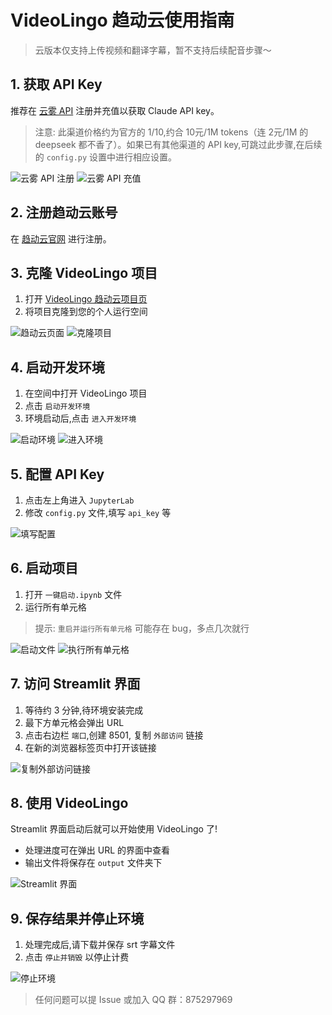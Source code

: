 # VideoLingo 趋动云使用指南

> 云版本仅支持上传视频和翻译字幕，暂不支持后续配音步骤～

## 1. 获取 API Key

推荐在 [云雾 API](https://api.wlai.vip/register?aff=TXMB) 注册并充值以获取 Claude API key。

> 注意: 此渠道价格约为官方的 1/10,约合 10元/1M tokens（连 2元/1M 的 deepseek 都不香了）。如果已有其他渠道的 API key,可跳过此步骤,在后续的 `config.py` 设置中进行相应设置。

![云雾 API 注册](https://files.catbox.moe/wxlsy1.png)
![云雾 API 充值](https://files.catbox.moe/8kjv1x.png)

## 2. 注册趋动云账号

在 [趋动云官网](https://platform.virtaicloud.com/) 进行注册。

## 3. 克隆 VideoLingo 项目

1. 打开 [VideoLingo 趋动云项目页](https://open.virtaicloud.com/web/project/detail/480194078119297024)
2. 将项目克隆到您的个人运行空间

![趋动云页面](https://files.catbox.moe/rkhd0z.png)
![克隆项目](https://files.catbox.moe/ygrm39.png)

## 4. 启动开发环境

1. 在空间中打开 VideoLingo 项目
2. 点击 `启动开发环境`
3. 环境启动后,点击 `进入开发环境`

![启动环境](https://files.catbox.moe/tbmu8m.png)
![进入环境](https://files.catbox.moe/ik5jp5.png)

## 5. 配置 API Key

1. 点击左上角进入 `JupyterLab`
2. 修改 `config.py` 文件,填写 `api_key` 等

![填写配置](https://files.catbox.moe/uzn2b2.png)

## 6. 启动项目

1. 打开 `一键启动.ipynb` 文件
2. 运行所有单元格

> 提示: `重启并运行所有单元格` 可能存在 bug，多点几次就行

![启动文件](https://files.catbox.moe/awk6ca.png)
![执行所有单元格](https://files.catbox.moe/zkj3d0.png)

## 7. 访问 Streamlit 界面

1. 等待约 3 分钟,待环境安装完成
2. 最下方单元格会弹出 URL
3. 点击右边栏 `端口`,创建 8501, 复制 `外部访问` 链接
4. 在新的浏览器标签页中打开该链接

![复制外部访问链接](https://files.catbox.moe/9hipu3.png)

## 8. 使用 VideoLingo

Streamlit 界面启动后就可以开始使用 VideoLingo 了!

- 处理进度可在弹出 URL 的界面中查看
- 输出文件将保存在 `output` 文件夹下

![Streamlit 界面](https://files.catbox.moe/rpmsl4.png)

## 9. 保存结果并停止环境

1. 处理完成后,请下载并保存 srt 字幕文件
2. 点击 `停止并销毁` 以停止计费

![停止环境](https://files.catbox.moe/sd4sib.png)

> 任何问题可以提 Issue 或加入 QQ 群：875297969